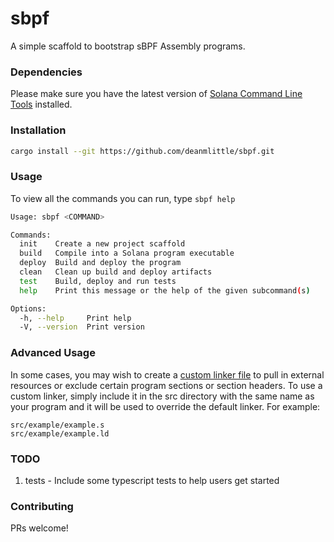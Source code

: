 # sbpf

A simple scaffold to bootstrap sBPF Assembly programs.

### Dependencies

Please make sure you have the latest version of [Solana Command Line Tools](https://docs.solanalabs.com/cli/install) installed.

### Installation
```sh
cargo install --git https://github.com/deanmlittle/sbpf.git
```

### Usage
To view all the commands you can run, type `sbpf help`


```sh
Usage: sbpf <COMMAND>

Commands:
  init    Create a new project scaffold
  build   Compile into a Solana program executable
  deploy  Build and deploy the program
  clean   Clean up build and deploy artifacts
  test    Build, deploy and run tests
  help    Print this message or the help of the given subcommand(s)

Options:
  -h, --help     Print help
  -V, --version  Print version
```

### Advanced Usage

In some cases, you may wish to create a [custom linker file](https://github.com/deanmlittle/sbpf-asm-noop/blob/master/src/noop/noop.ld) to pull in external resources or exclude certain program sections or section headers. To use a custom linker, simply include it in the src directory with the same name as your program and it will be used to override the default linker. For example:

```
src/example/example.s
src/example/example.ld
```

### TODO

1. tests - Include some typescript tests to help users get started


### Contributing

PRs welcome!